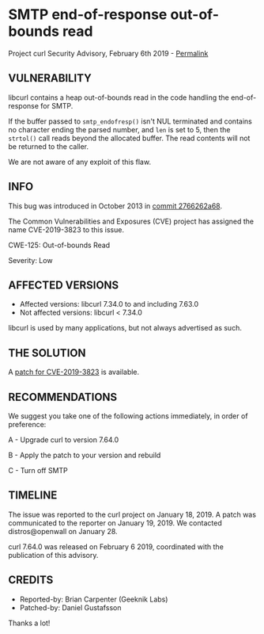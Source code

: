 SMTP end-of-response out-of-bounds read
=======================================

Project curl Security Advisory, February 6th 2019 -
[Permalink](https://curl.se/docs/CVE-2019-3823.html)

VULNERABILITY
-------------

libcurl contains a heap out-of-bounds read in the code handling the
end-of-response for SMTP.

If the buffer passed to `smtp_endofresp()` isn't NUL terminated and contains
no character ending the parsed number, and `len` is set to 5, then the
`strtol()` call reads beyond the allocated buffer. The read contents will not
be returned to the caller.

We are not aware of any exploit of this flaw.

INFO
----

This bug was introduced in October 2013 in
[commit 2766262a68](https://github.com/curl/curl/commit/2766262a68).

The Common Vulnerabilities and Exposures (CVE) project has assigned the name
CVE-2019-3823 to this issue.

CWE-125: Out-of-bounds Read

Severity: Low

AFFECTED VERSIONS
-----------------

- Affected versions: libcurl 7.34.0 to and including 7.63.0
- Not affected versions: libcurl < 7.34.0

libcurl is used by many applications, but not always advertised as such.

THE SOLUTION
------------

A [patch for CVE-2019-3823](https://github.com/curl/curl/commit/39df4073e5413fcdbb5a38da0c1ce6f1c0ceb484) is available.

RECOMMENDATIONS
--------------

We suggest you take one of the following actions immediately, in order of
preference:

 A - Upgrade curl to version 7.64.0

 B - Apply the patch to your version and rebuild

 C - Turn off SMTP

TIMELINE
--------

The issue was reported to the curl project on January 18, 2019. A patch was
communicated to the reporter on January 19, 2019. We contacted distros@openwall
on January 28.

curl 7.64.0 was released on February 6 2019, coordinated with the publication
of this advisory.

CREDITS
-------

- Reported-by: Brian Carpenter (Geeknik Labs)
- Patched-by: Daniel Gustafsson

Thanks a lot!

